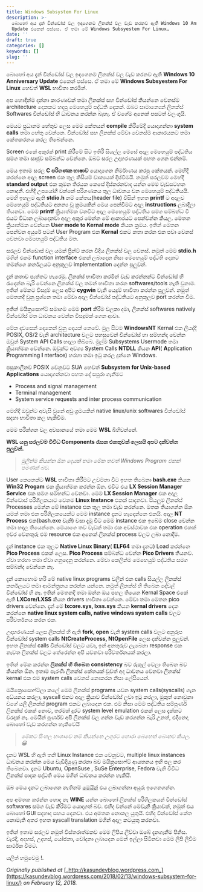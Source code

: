 ```yaml
---
title: Windows Subsystem For Linux
description: >-
  බොහෝ අය දැන් වින්ඩෝස් වල ඉඳගෙනම ලිනක්ස් වල වැඩ කරනව ඇති Windows 10 Anniversary
  Update එකෙන් පස්සෙ. ඒ තමා මේ Windows Subsyestem For Linux…
date: ''
draft: true
categories: []
keywords: []
slug: ''
---
```


බොහෝ අය දැන් වින්ඩෝස් වල ඉඳගෙනම ලිනක්ස් වල වැඩ කරනව ඇති **Windows 10 Anniversary Update** එකෙන් පස්සෙ. ඒ තමා මේ **Windows Subsyestem For Linux** හෙවත් **WSL** භාවිතා කරමින්.

අප හොඳින්ම දන්නා කාරණාවක් තමා ලිනක්ස් සහ වින්ඩෝස් කියන්නෙ වෙනස්ම architecture දෙකකට හදපු මෙහෙයුම් පද්ධති දෙකක්. ඔබට සාමාන්‍යෙන් ලිනක්ස් Softwares වින්ඩෝස් හි ධාවනය කරන්න බැහැ. ඒ වගේම අනෙක් පසටත් වලංගුයි.

මෙයට ප්‍රධානම හේතුව ලෙස මෙම කේතයන් **compile** කිරීමේදී යොදාගන්නා **system calls** තමා හේතු වෙන්නෙ. වින්ඩෝස් සහ ලිනක්ස් මේවා වෙනස්ම ආකාරයකට තමා කේතකරනය කරල තිබෙන්නෙ.

Screen එකේ අකුරක් print කිරීමේ සිට ඉතිරි සියල්ල මෙසේ අදාල මෙහෙයුම් පද්ධතිය සමග තමා සෘජුව සම්බන්ධ වෙන්නෙ. ඔබට සරල උදාහරණයක් පහත ගෙන එන්නම්.

මෙය ඉතාම සරල **C පරිගණක භාෂාව** යොදාගෙන නිර්මාණය කරපු කේතයක්. මෙහිදී කරන්නෙ අදාල screen එක තුල කිසියම් වාක්‍යයක් දිස්වීමයි. නමුත් සරලවම මෙහ්දී **standard output** එක කුමන තිරයක කෙසේ දිස්කරනවාද යන්න මෙම වැඩසටහන නොදනී. එහිදී උපයෝගී වන්නේ පරිගණකය තුල ධාවනය වන මෙහෙයුම් පද්ධතියයි. මෙහි ඉහලම ඇති **stdio.h** නම් කේතය(header file) විසින් ඉහත **printf** ට අදාලව මෙහෙයුම් පද්ධතියට අනන්‍ය වූ ක්‍රමයකින් මෙය පෙන්වීමට අදාල **instructions** ලබාදීලා තියනවා. මෙම **printf** ක්‍රියාත්මක වනවිට අදාල මෙහෙයුම් පද්ධතිය සමග සම්බන්ධ වී එයට විධාන ලබාදෙනවා අදාල අකුර මෙන්න මේ ආකාරයට පෙන්වන්න කියල. මෙතන ක්‍රියාත්මක වෙන්නෙ **User mode to Kernal mode** කියන ක්‍රමය. ඉතින් මෙතන පෙන්වන අයුරේ පටන් User Program එක **Kernal** එකට කතා කරන එක පවා වෙනස් වෙනවා මෙහෙයුම් පද්ධතිය මත.

සරලව වින්ඩොස් වල යමක් ප්‍රින්ට් කරන විදිය ලිනක්ස් වල වෙනස්. නමුත් මෙම **stdio.h** මගින් එකම function interface එකක් ලබාදෙන නිසා මෙහෙයුම් පද්ධති දෙකට තමන්ගෙ කර්නලයට අනුකූලව implementation දෙන්න පුලුවන්.

දැන් කතාව පැත්තට හැරෙමු. ලිනක්ස් භාවිතා කරමින් වැඩ කරන්නන්ට වින්ඩෝස් හි රැදෙන්න බැරි වෙන්නෙ ලිනක්ස් වල තමන් භාවිතා කරන softwares/tools නැති වුනාම. ඉතින් මේකට විසදුම් ලෙස අපිට **cygwin** වැනි යෙදුම් භාවිතා කරන්න පුලුවන්. නමුත් මෙතනදි වුනු ප්‍රශ්නෙ තමා මේවා අදාල වින්ඩෝස් පද්ධතියට අනුකූලව port කරන්න වීම.

ඉතින් මයික්‍රසොෆ්ට් සමාගම මෙම **port** කිරීම වලකා දමා, ලිනක්ස් softwares natively වින්ඩෝස් මත ධාවනය වෙන්න විසදුමක් ගෙන ආවා.

මේක දවසෙන් දෙකෙන් වුනු දෙයක් නෙවේ. මුල සිටම **WindowsNT** Kernal එක ලියද්දි POSIX, OS/2 වැනි architecture වලට පහසුවෙන් වින්ඩෝස් හා සම්භන්ද වෙන්න ඔවුන් System API Calls හදලා තිබ්බෙ. මුල්ම Subsystems Usermode තමා ක්‍රියාත්මක වෙන්නෙ. ඔවුන්ට අවශ්‍ය System Calls **NTDLL** කියන **API**( **A**pplication **P**rogramming **I** nterface) හරහා තමා ඉටු කරල දුන්නෙ Windows.

පසුකාලීනව POSIX වෙනුවට SUA හෙවත් **Subsystem for Unix-based Applications** යොදාගන්නවා පහත දේ සපුරා ගැනීමට

*   Process and signal management
*   Terminal management
*   System service requests and inter process communication

මෙහිදී ඔවුන්ට අවැසි වුනේ අඩු ශ්‍රමයකින් native linux/unix softwares වින්ඩෝස් සදහා භාවිතා කල හැකිවීම.

මෙම පරීක්ශන වල අවසානයේ තමා මෙම **WSL** බිහිවන්නේ.

**WSL යනු සරලවම විවිධ Components රැසක එකතුවක් ලෙසයි අපට දක්වන්න පුලුවන්.**

> _මුලින්ම කියන්න ඕන දෙයක් තමා මේක තවත් Windows Program එකක් පමණක් බව._

>   

>   

User කෙනෙක්ට **WSL** භාවිතා කිරීමට උවමනා විට ඉහත තිබෙනා **bash.exe** කියන **Win32 Progam** එක ක්‍රියාත්මක කරන්න ඕන. එවිට එය **LX Session Manager Service** එක සමග සම්භන්ධ වෙනවා. මෙම **LX Session Manager** එක අදාල වින්ඩොස් පරිශීලකයාට වෙනම **Linux Instance** එකක් සාදනවා. සියලුම ලිනක්ස් Processes මෙන්න මේ instance එක තුල තමා වැඩ කරන්නෙ. මතක තියාගන්න ඕන යමක් තමා එක පරිශීලකයෙක්ට මෙම instance දැනට හැදෙන්නෙ එකයි. අදාල **NT Process** එක(bash.exe වැනි) වසා දැමූ විට මෙම instance එක ඉබේම close වෙන්න තමා හදල තියෙන්නෙ. මෙයාගෙ තව වැඩක් තමා එක අවස්ථාවක එක operation එකක් ඉවර වෙනතුරු එම resource එක අනෙක් ලිනක්ස් process වලට ලබා නොදීම.

දැන් instance එක තුලට **Native Linux Binary**( **ELF64** තමා දැනට) Load කරන්නෙ **Pico Process** එකක් ලෙස. **Pico Process** සම්බන්ධ වෙන්න **Pico Drivers** තියනව. ඒවා හරහා තමා ඒවා ගනුදෙනු කරන්නෙ. මේවා කෙලින්ම මෙහෙයුම් පද්ධතිය සමග සම්බන්ද වෙන්නෙ නෑ.

දැන් කොහොම හරි මේ native linux programs වලින් එන calls සියල්ල ලිනක්ස් කර්නලයට තමා ආමන්ත්‍රනය කරන්න යන්නෙ. නමුත් ලිනක්ස් හි තිබෙන දේවල් වින්ඩෝස් හි නෑ. ඉතින් මෙතනදි තමා ඔන්න ඔය පහල තියෙන Kernal Space එකේ ඇති **LXCore/LXSS** කියන drivers භාවිතා වෙන්නෙ. මේවා තමා මෙතන pico drivers වෙන්නෙ. දැන් මේ **lxcore.sys, lxss.sys** කියන **kernal drivers** දෙක කරන්නෙ **native linux system calls, native windows system calls** වලට පරිවර්තනය කරන එක.

උදාහරණයක් ලෙස ලිනක්ස් හි ඇති **fork, open** වැනි system calls වලට අනුරූප වින්ඩෝස් system calls **NtCreateProcess, NtOpenFile** ලෙස දක්වන්න පුලුවන්. ඉහත ලිනක්ස් calls වින්ඩෝස් වලට යවා, ඉන් අනතුරුව ලැබෙනා response එක නැවත ලිනක්ස් වලට තේරෙන්න අපි යවනවා පරිවර්තනයක් කරලා.

ඉතින් මේක කරන්න **ලිනක්ස් හි තිබෙන** **consistency** බව රුකුල් වෙලා තිබෙන බව කියන්න ඕන. ඉතාම පැරණි ලිනක්ස් කේතයක් වුවත් අද ධාවනය වෙනවා ලිනක්ස් kernal එක එම system calls වෙනස් නොකරන නිසා ලේසියෙන්.

මයික්‍රොසොෆ්ට්ලා කලේ මෙම ලිනක්ස් programs යවන system calls(syscalls) ගැන අධ්යනය කරලා, syscall එකට අදාල ක්‍රියාව වින්ඩෝස් ලවා ඉටු කරලා, මුකුත් නොවුනා වගේ යලි ලිනක්ස් program එකට ලබාදෙන එක. එම නිසා මෙම පද්ධතිය සම්පූර්ණ ලිනක්ස් එකක් නොව, තරමක් දුරට system level emulation එකක් ලෙස දැක්කට වරදක් නෑ. මෙයින් පූර්ණව අපි ලිනක්ස් වල ගන්න වැඩ කරගන්න බැරි උනත්, එදිනෙදා බොහෝ වැඩ කරගන්න හැකිවෙයි

> _මේකට සිංහල භාශාවෙ නම් කියන්නෙ උගුරට හොරා බෙහෙත් බොනව කියල. 😀_

>   

>   

දැනට WSL හි ඇති තනි Linux Instance එක වෙනුවට, multiple linux instances ධාවනය කරන්න මෙය වැඩිදියුණු කරනා බව මයික්‍රසොෆ්ට් ආයතනය ඉඟි පල කර තිබෙනවා. දැනට Ubuntu, OpenSuse , SuSe Enterprise, Fedora වැනි විවිධ ලිනක්ස් පාදක පද්ධති මෙය මගින් ධාවනය කරන්න හැකියි.

ඔබ මෙය දැනට ලබාගෙන නැතිනම් [මෙයින්](https://docs.microsoft.com/en-us/windows/wsl/install-win10) එය ලබාගන්නා අයුරු ඉගෙනගන්න.

අප අමතක කරන්න හොද නෑ **WINE** යන්න බොහෝ ලිනක්ස් පරිශීලකයන් වින්ඩෝස් softwares සමග වැඩ කිරීමට යොදාගත් බව. එහිද වන්නේ මෙවැනි ක්‍රියාවක්, නමුත් එය බොහෝ GUI සදහාද සහය දෙනවා. එය අමතක නොකල යුතුයි. එහිද වින්ඩෝස් කේත නොමැති අතර ඉහත syscall translation මගින් අදාල කටයුතු කරනවා.

ඉතින් ඉතාම සරලව නමුත් විස්තරාත්මකව මෙම ලිපිය ලිව්වා ඔබේ දැනගැනීම පිනිස. වැරදි, අදහස්, උදහස්, යෝජනා, චෝදනා ලබාදෙන මෙන් ඉල්ලා සිටිනවා මෙම ලිපි ලිවීම සාර්ථක වීමට.

යලිත් හමුවෙමු !.

_Originally published at_ [_http://kasundevblog.wordpress.com_](https://kasundevblog.wordpress.com/2018/02/13/windows-subsystem-for-linux/) _on February 12, 2018._